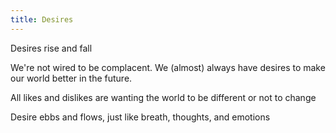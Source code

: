 ```yaml
---
title: Desires
---
```


Desires rise and fall

We're not wired to be complacent. We (almost) always have desires to make our world better in the future.

All likes and dislikes are wanting the world to be different or not to change

Desire ebbs and flows, just like breath, thoughts, and emotions
